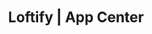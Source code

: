 ---
layout: home

title: Loftify | App Center
titleTemplate: App Center

hero:
  name: "Loftify"
  text: "简洁美观的\nLOFTER第三方APP"
  tagline: 本软件基于Flutter开发，目前仅支持Android和Windows，未来将逐步实现跨平台
  actions:
    - theme: brand
      text: 了解详情
      link: /loftify/introduction
    - theme: alt
      text: Github
      link: https://github.com/Robert-Stackflow/Loftify
  image:
    src: https://picbed.cloudchewie.com/apps/loftify-icon.png
    alt: Loftify

features:
  - icon: 🚀
    title: 美观
    details: 支持深色模式、切换主题
  - icon: 😃
    title: 易用
    details: 支持保存原图和视频和大多数LOFTER功能
  - icon: 🛡️
    title: 安全
    details: 支持手势锁、安全模式
---